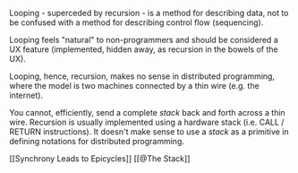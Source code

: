Looping - superceded by recursion - is a method for describing data, not to be confused with a method for describing control flow (sequencing).

Looping feels "natural" to non-programmers and should be considered a UX feature (implemented, hidden away, as recursion in the bowels of the UX).

Looping, hence, recursion, makes no sense in distributed programming, where the model is two machines connected by a thin wire (e.g. the internet).

You cannot, efficiently, send a complete *stack* back and forth across a thin wire.  Recursion is usually implemented using a hardware stack (i.e. CALL / RETURN instructions).  It doesn't make sense to use a *stack* as a primitive in defining notations for distributed programming.

[[Synchrony Leads to Epicycles]]
[[@The Stack]]